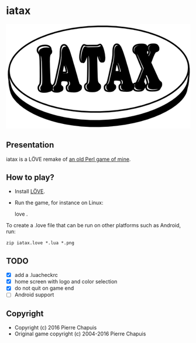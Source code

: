 # iatax

![iatax](iatax_logo.png)

## Presentation

iatax is a LÖVE remake of [an old Perl game of mine](http://www.iatax.sf.net).

## How to play?

- Install [LÖVE](http://love2d.org).
- Run the game, for instance on Linux:

    love .

To create a .love file that can be run on other platforms such as Android,
run:

    zip iatax.love *.lua *.png

## TODO

- [x] add a .luacheckrc
- [x] home screen with logo and color selection
- [x] do not quit on game end
- [ ] Android support

## Copyright

- Copyright (c) 2016 Pierre Chapuis
- Original game copyright (c) 2004-2016 Pierre Chapuis
